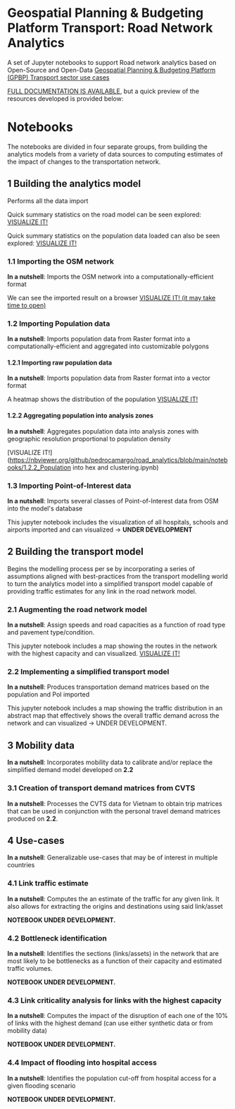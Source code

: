 # Geospatial Planning & Budgeting Platform Transport: Road Network Analytics

A set of Jupyter notebooks to support Road network analytics based on Open-Source and Open-Data
[Geospatial Planning & Budgeting Platform (GPBP) Transport sector use cases](https://docs.google.com/document/d/1AugI7_AiD2v-ES_actmseHsFMmi-oMdLxGF2YAcv5XY)

[FULL DOCUMENTATION IS AVAILABLE](https://pedrocamargo.github.io/road_analytics/), but a
quick preview of the resources developed is provided below:

# Notebooks

The notebooks are divided in four separate groups, from building the analytics 
models from a variety of data sources to computing estimates of the impact of 
changes to the transportation network. 

## 1 Building the analytics model

Performs all the data import

Quick summary statistics on the road model can be seen explored:
[VISUALIZE IT!](https://nbviewer.org/github/pedrocamargo/road_analytics/blob/main/notebooks/use_case-Descriptive_analytics_ROADS.ipynb)

Quick summary statistics on the population data loaded can also be seen explored:
[VISUALIZE IT!](https://nbviewer.org/github/pedrocamargo/road_analytics/blob/main/notebooks/use_case-Descriptive_analytics_POPULATION.ipynb)



### 1.1 Importing the OSM network

**In a nutshell**: Imports the OSM network into a computationally-efficient 
format

We can see the imported result on a browser 
[VISUALIZE IT! (it may take time to open)](https://nbviewer.org/github/pedrocamargo/road_analytics/blob/main/notebooks/1.1_Build_model_from_OSM.ipynb)

### 1.2 Importing Population data

**In a nutshell**: Imports population data from Raster format into a 
computationally-efficient and aggregated into customizable polygons

#### 1.2.1 Importing raw population data

**In a nutshell**: Imports population data from Raster format into 
a vector format

A heatmap shows the distribution of the population [VISUALIZE IT!](https://nbviewer.org/github/pedrocamargo/road_analytics/blob/main/notebooks/1.2.1_Vectorizing_population.ipynb)

#### 1.2.2 Aggregating population into analysis zones

**In a nutshell**: Aggregates population data into analysis zones
with geographic resolution proportional to population density

[VISUALIZE IT!](https://nbviewer.org/github/pedrocamargo/road_analytics/blob/main/notebooks/1.2.2_Population into hex and clustering.ipynb)


### 1.3 Importing Point-of-Interest data

**In a nutshell**: Imports several classes of Point-of-Interest data
from OSM into the model's database

This jupyter notebook includes the visualization of all hospitals, schools
and airports imported and can visualized -> **UNDER DEVELOPMENT**

## 2 Building the transport model

Begins the modelling process per se by incorporating a series of
assumptions aligned with best-practices from the transport modelling world
to turn the analytics model into a simplified transport model capable of
providing traffic estimates for any link in the road network model.

### 2.1 Augmenting the road network model

**In a nutshell**: Assign speeds and road capacities as a function of road
type and pavement type/condition.

This jupyter notebook includes a map showing the routes in the network 
with the highest capacity and can visualized. 
[VISUALIZE IT!](https://nbviewer.org/github/pedrocamargo/road_analytics/blob/main/notebooks/2.1_augments_network_data.ipynb)

### 2.2 Implementing a simplified transport model

**In a nutshell**: Produces transportation demand matrices based on 
the population and PoI imported

This jupyter notebook includes a map showing the traffic distribution in 
an abstract map that effectively shows the overall traffic demand 
across the network and can visualized -> UNDER DEVELOPMENT.

## 3 Mobility data

**In a nutshell**: Incorporates mobility data to calibrate and/or replace
the simplified demand model developed on **2.2**

### 3.1 Creation of transport demand matrices from CVTS

**In a nutshell**: Processes the CVTS data for Vietnam to obtain trip
matrices that can be used in conjunction with the personal travel 
demand matrices produced on **2.2**.

## 4 Use-cases

**In a nutshell**: Generalizable use-cases that may be of interest in 
multiple countries

### 4.1 Link traffic estimate

**In a nutshell**: Computes the an estimate of the traffic for any given link.
It also allows for extracting the origins and destinations using said link/asset

**NOTEBOOK UNDER DEVELOPMENT.**

### 4.2 Bottleneck identification

**In a nutshell**: Identifies the sections (links/assets) in the network that 
are most likely to be bottlenecks as a function of their capacity and estimated
traffic volumes.

**NOTEBOOK UNDER DEVELOPMENT.**

### 4.3 Link criticality analysis for links with the highest capacity

**In a nutshell**: Computes the impact of the disruption of each one of the 
10% of links with the highest demand (can use either synthetic data or from 
mobility data)

**NOTEBOOK UNDER DEVELOPMENT.**

### 4.4 Impact of flooding into hospital access

**In a nutshell**: Identifies the population cut-off from hospital access for
a given flooding scenario

**NOTEBOOK UNDER DEVELOPMENT.**
